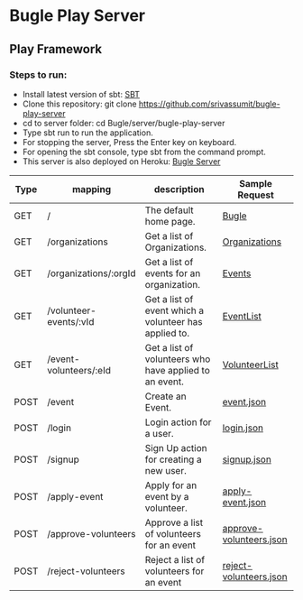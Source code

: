 # Bugle Play Server

## Play Framework

### Steps to run:

- Install latest version of sbt: [SBT](http://www.scala-sbt.org/download.html)
- Clone this repository: git clone https://github.com/srivassumit/bugle-play-server
- cd to server folder: cd Bugle/server/bugle-play-server
- Type sbt run to run the application.
- For stopping the server, Press the Enter key on keyboard.
- For opening the sbt console, type sbt from the command prompt.
- This server is also deployed on Heroku: [Bugle Server](https://bugle-pl-srv.herokuapp.com/)


| Type | mapping | description | Sample Request |
|---|---|---|---|
| GET | /                           | The default home page. | [Bugle](https://bugle-pl-srv.herokuapp.com/) |
| GET | /organizations              | Get a list of Organizations. | [Organizations](https://bugle-pl-srv.herokuapp.com/organizations) |
| GET | /organizations/:orgId       | Get a list of events for an organization. | [Events](https://bugle-pl-srv.herokuapp.com/organizations/1) |
| GET | /volunteer-events/:vId      | Get a list of event which a volunteer has applied to. | [EventList](https://bugle-pl-srv.herokuapp.com/volunteer-events/4) |
| GET | /event-volunteers/:eId      | Get a list of volunteers who have applied to an event. | [VolunteerList](https://bugle-pl-srv.herokuapp.com/event-volunteers/1) |
| POST | /event                     | Create an Event. | [event.json](sample-json/event.json) |
| POST | /login                     | Login action for a user. | [login.json](sample-json/login.json) |
| POST | /signup                    | Sign Up action for creating a new user. | [signup.json](sample-json/signup.json) |
| POST | /apply-event               | Apply for an event by a volunteer. | [apply-event.json](sample-json/apply-event.json) |
| POST | /approve-volunteers        | Approve a list of volunteers for an event | [approve-volunteers.json](sample-json/approve-volunteers.json) |
| POST | /reject-volunteers         | Reject a list of volunteers for an event | [reject-volunteers.json](sample-json/reject-volunteers.json) |